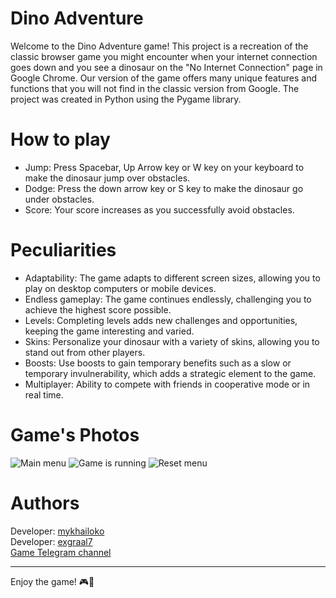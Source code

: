 # Dino Adventure

Welcome to the Dino Adventure game! This project is a recreation of the classic browser game you might encounter when your internet connection goes down and you see a dinosaur on the "No Internet Connection" page in Google Chrome. Our version of the game offers many unique features and functions that you will not find in the classic version from Google. The project was created in Python using the Pygame library.

# How to play
* Jump: Press Spacebar, Up Arrow key or W key on your keyboard to make the dinosaur jump over obstacles.  
* Dodge: Press the down arrow key or S key to make the dinosaur go under obstacles.  
* Score: Your score increases as you successfully avoid obstacles. 

# Peculiarities
* Adaptability: The game adapts to different screen sizes, allowing you to play on desktop computers or mobile devices.  
* Endless gameplay: The game continues endlessly, challenging you to achieve the highest score possible.
* Levels: Completing levels adds new challenges and opportunities, keeping the game interesting and varied.  
* Skins: Personalize your dinosaur with a variety of skins, allowing you to stand out from other players.  
* Boosts: Use boosts to gain temporary benefits such as a slow or temporary invulnerability, which adds a strategic element to the game. 
* Multiplayer: Ability to compete with friends in cooperative mode or in real time. 

# Game's Photos
![Main menu](https://github.com/mykhailoko/Dino-Adventure/blob/main/Screenshots/Photo_1.png)
![Game is running](https://github.com/mykhailoko/Dino-Adventure/blob/main/Screenshots/Photo_2.png)
![Reset menu](https://github.com/mykhailoko/Dino-Adventure/blob/main/Screenshots/Photo_3.png)

# Authors
Developer: [mykhailoko](https://github.com/mykhailoko)   
Developer: [exgraal7](https://github.com/exgraal7)  
[Game Telegram channel](https://t.me/dinoadventure)

---
Enjoy the game! 🎮🦕
